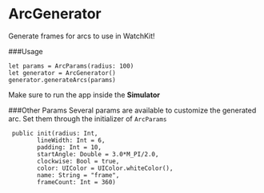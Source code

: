 ArcGenerator
============

Generate frames for arcs to use in WatchKit!

###Usage
```
let params = ArcParams(radius: 100)
let generator = ArcGenerator()
generator.generateArcs(params)
```
Make sure to run the app inside the **Simulator**

###Other Params
Several params are available to customize the generated arc. Set them through the initializer of `ArcParams`
```
 public init(radius: Int,
        lineWidth: Int = 6,
        padding: Int = 10,
        startAngle: Double = 3.0*M_PI/2.0,
        clockwise: Bool = true,
        color: UIColor = UIColor.whiteColor(),
        name: String = "frame",
        frameCount: Int = 360) 
```
